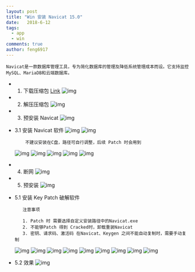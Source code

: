 ```yaml
---
layout: post
title: "Win 安装 Navicat 15.0"
date:   2018-6-12
tags: 
  - app
  - win
comments: true
author: feng6917
---
```


`Navicat是一款数据库管理工具，专为简化数据库的管理及降低系统管理成本而设。它支持监控MySQL、MariaDB和云端数据库。`

<!-- more -->

- 1. 下载压缩包
      [Link](https://pan.baidu.com/s/1MvlfDvR7GU-GCQGQZrQojg?pwd=bjma)
      ![img](../images/2018-6-12/1.png)
- 2. 解压压缩包
      ![img](../images/2018-6-12/2.png)
- 3. 预安装 Navicat
     ![img](../images/2018-6-12/3.png)
- 3.1 安装 Navicat 软件
    ![img](../images/2018-6-12/4.png)
    ![img](../images/2018-6-12/5.png)

    ```
        不建议安装在C盘，路径可自行调整，后续 Patch 时会用到
    ```

    ![img](../images/2018-6-12/6.png)
    ![img](../images/2018-6-12/7.png)
    ![img](../images/2018-6-12/8.png)
    ![img](../images/2018-6-12/9.png)
    ![img](../images/2018-6-12/10.png)

- 4. 断网
     ![img](../images/2018-6-12/11.png)

- 5. 预安装
      ![img](../images/2018-6-12/11.1.png)
- 5.1 安装 Key Patch 破解软件

    ```
       注意事项
       
       1. Patch 时 需要选择自定义安装路径中的Navicat.exe
       2. 不能够Patch 得到 Cracked时，卸载重装Navicat
       3. 密钥、请求码、激活码 在Navicat、Keygen 之间不能自动复制时，需要手动复制
    ```

    ![img](../images/2018-6-12/12.png)
    ![img](../images/2018-6-12/13.png)
    ![img](../images/2018-6-12/14.png)
    ![img](../images/2018-6-12/15.png)
    ![img](../images/2018-6-12/16.png)
    ![img](../images/2018-6-12/17.png)
    ![img](../images/2018-6-12/18.png)
    ![img](../images/2018-6-12/19.png)
    ![img](../images/2018-6-12/20.png)
- 5.2 效果
      ![img](../images/2018-6-12/21.png)
